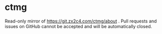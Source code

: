 # ctmg
Read-only mirror of https://git.zx2c4.com/ctmg/about . Pull requests and issues on GitHub cannot be accepted and will be automatically closed.
